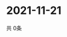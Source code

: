 # 2021-11-21
  共 0条

  <!-- BEGIN -->
  <!-- 最后更新时间Sun Nov 21 2021 21:02:34 GMT+0000 (Coordinated Universal Time) -->
  
  <!-- END -->
  
  